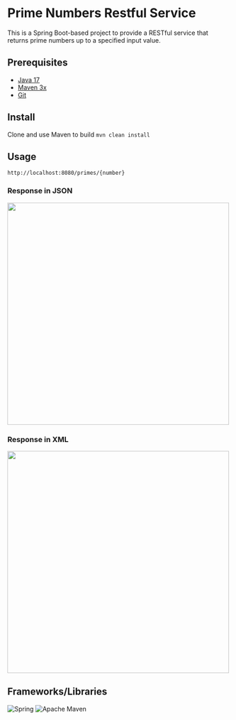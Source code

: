 # Prime Numbers Restful Service 

This is a Spring Boot-based project to provide a RESTful service that returns prime numbers up to a specified input value.


## Prerequisites
- [Java 17](https://www.oracle.com/java/technologies/downloads/#java17)
- [Maven 3x](https://maven.apache.org/download.cgi)
- [Git](https://git-scm.com/)

## Install

Clone and use Maven to build
`mvn clean install` 

## Usage

`http://localhost:8080/primes/{number}`

### Response in JSON

<img src="https://github.com/Z-Guo/assignment-prime-numbers-resful-service/assets/82909032/06c0efbc-aa1b-47c1-a963-4903c60e0999" width="500">

### Response in XML 
<img src="https://github.com/Z-Guo/assignment-prime-numbers-resful-service/assets/82909032/c9b6ccf4-57b0-4fb7-882f-7a09ac043924" width="500">



## Frameworks/Libraries
![Spring](https://img.shields.io/badge/spring-%236DB33F.svg?style=for-the-badge&logo=spring&logoColor=white)
![Apache Maven](https://img.shields.io/badge/Apache%20Maven-C71A36?style=for-the-badge&logo=Apache%20Maven&logoColor=white)
